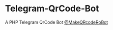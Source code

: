 # Telegram-QrCode-Bot
A PHP Telegram QrCode Bot
[@MakeQRcodeRoBot](https://telegram.me/MakeQRcodeRoBot)
